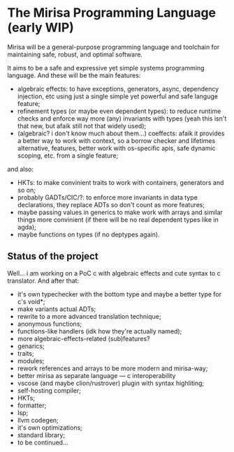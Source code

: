 # The Mirisa Programming Language (early WIP)

Mirisa will be a general-purpose programming language and toolchain for maintaining safe, robust, and optimal software.

It aims to be a safe and expressive yet simple systems programming language. And these will be the main features:

* algebraic effects: to have exceptions, generators, async, dependency injection, etc using just a single simple yet powerful and safe languge feature;
* refinement types (or maybe even dependent types): to reduce runtime checks and enforce way more (any) invariants with types (yeah this isn't that new, but afaik still not that widely used);
* (algebraic? i don't know much about them…) coeffects: afaik it provides a better way to work with context, so a borrow checker and lifetimes alternative, features, better work with os-specific apis, safe dynamic scoping, etc. from a single feature;

and also:

* HKTs: to make convinient traits to work with containers, generators and so on;
* probably GADTs/CIC/?: to enforce more invariants in data type declarations, they replace ADTs so don't count as more features;
* maybe passing values in generics to make work with arrays and similar things more convinient (if there will be no real dependent types like in agda);
* maybe functions on types (if no deptypes again).

## Status of the project

Well… i am working on a PoC c with algebraic effects and cute syntax to c translator. And after that:

* it's own typechecker with the bottom type and maybe a better type for c's void*;
* make variants actual ADTs;
* rewrite to a more advanced translation technique;
* anonymous functions;
* functions-like handlers (idk how they're actually named);
* more algebraic-effects-related (sub)features?
* genarics;
* traits;
* modules;
* rework references and arrays to be more modern and mirisa-way;
* better mirisa as separate language — c interoperability
* vscose (and maybe clion/rustrover) plugin with syntax highliting;
* self-hosting compiler;
* HKTs;
* formatter;
* lsp;
* llvm codegen;
* it's own optimizations;
* standard library;
* to be continued…
